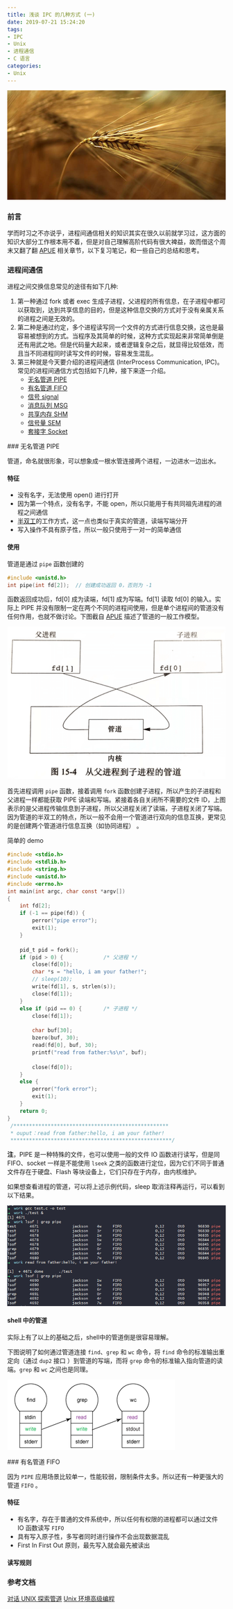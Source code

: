 ```yaml
---
title: 浅谈 IPC 的几种方式 (一)
date: 2019-07-21 15:24:20
tags: 
- IPC
- Unix
- 进程通信
- C 语言
categories:
- Unix
---
```


![](/images/background/barley.jpg)
### 前言
学而时习之不亦说乎，进程间通信相关的知识其实在很久以前就学习过，这方面的知识大部分工作根本用不着，但是对自己理解高阶代码有很大裨益，故而借这个周末又翻了翻 [APUE](https://book.douban.com/subject/1788421) 相关章节，以下复习笔记，和一些自己的总结和思考。

### 进程间通信
进程之间交换信息常见的途径有如下几种:
1. 第一种通过 fork 或者 exec 生成子进程，父进程的所有信息，在子进程中都可以获取到，达到共享信息的目的，但是这种信息交换的方式对于没有亲属关系的进程之间是无效的。
2. 第二种是通过约定，多个进程读写同一个文件的方式进行信息交换，这也是最容易被想到的方式。当程序及其简单的时候，这种方式实现起来非常简单倒是还有用武之地。但是代码量大起来，或者逻辑复杂之后，就显得比较低效，而且当不同进程同时读写文件的时候，容易发生混乱。
3. 第三种就是今天要介绍的进程间通信 (InterProcess Communication, IPC)。常见的进程间通信方式包括如下几种，接下来逐一介绍。
    - [无名管道 PIPE](#pipe) 
    - [有名管道 FIFO](#fifo) 
    - [信号 signal](#signal) 
    - [消息队列 MSG](#msg) 
    - [共享内存 SHM](#shm) 
    - [信号量 SEM](#sem) 
    - [套接字 Socket](#socket)

<span id="pipe"/> 
### 无名管道 PIPE

管道，命名就很形象，可以想象成一根水管连接两个进程，一边进水一边出水。

#### 特征
- 没有名字，无法使用 open() 进行打开
- 因为第一个特点，没有名字，不能 open，所以只能用于有共同祖先进程的进程之间通信
- [半双工](https://zh.wikipedia.org/w/index.php?title=%E9%9B%99%E5%B7%A5&oldformat=true&variant=zh-hans#%E5%8D%8A%E9%9B%99%E5%B7%A5)的工作方式，这一点也类似于真实的管道，读端写端分开
- 写入操作不具有原子性，所以一般只使用于一对一的简单通信

#### 使用
管道是通过 `pipe` 函数创建的
```c
#include <unistd.h>
int pipe(int fd[2]);  // 创建成功返回 0，否则为 -1
```
函数返回成功后，fd[0] 成为读端，fd[1] 成为写端。fd[1] 读取 fd[0] 的输入。实际上 PIPE 并没有限制一定在两个不同的进程间使用，但是单个进程间的管道没有任何作用，也就不做讨论。下图截自 [APUE](https://book.douban.com/subject/1788421) 描述了管道的一般工作模型。

![](/images/ipc/1.png)

首先进程调用 `pipe` 函数，接着调用 `fork` 函数创建子进程，所以产生的子进程和父进程一样都能获取 PIPE 读端和写端。紧接着各自关闭所不需要的文件 ID，上图表示的是父进程传输信息到子进程，所以父进程关闭了读端，子进程关闭了写端。因为管道的半双工的特点，所以一般不会用一个管道进行双向的信息互换，更常见的是创建两个管道进行信息互换（如协同进程） 。

简单的 demo

```c
#include <stdio.h>
#include <stdlib.h>
#include <string.h>
#include <unistd.h>
#include <errno.h>
int main(int argc, char const *argv[])
{
	int fd[2];
	if (-1 == pipe(fd)) {
		perror("pipe error");
		exit(1);
	}

	pid_t pid = fork();
	if (pid > 0) {             /* 父进程 */
		close(fd[0]);
		char *s = "hello, i am your father!";
		// sleep(10);
		write(fd[1], s, strlen(s));
		close(fd[1]);
	} 
	else if (pid == 0) {       /* 子进程 */
		close(fd[1]);
		
		char buf[30];
		bzero(buf, 30);
		read(fd[0], buf, 30);
		printf("read from father:%s\n", buf);
		
		close(fd[0]);
	}
	else {
		perror("fork error");
		exit(1);
	}
	return 0;
}
 /**************************************************
 * ouput：read from father:hello, i am your father!
 ****************************************************/
```

**注**，PIPE 是一种特殊的文件，也可以使用一般的文件 IO 函数进行读写，但是同 FIFO、socket 一样是不能使用 `lseek` 之类的函数进行定位，因为它们不同于普通文件存在于硬盘、Flash 等块设备上，它们只存在于内存，由内核维护。

如果想查看进程的管道，可以将上述示例代码，sleep 取消注释再运行，可以看到以下结果。

![](/images/ipc/2.png)

#### shell 中的管道

实际上有了以上的基础之后，shell中的管道倒是很容易理解。

下图说明了如何通过管道连接 `find`、`grep` 和 `wc` 命令，将 `find` 命令的标准输出重定向（通过 `dup2` 接口 ）到管道的写端，而将 `grep` 命令的标准输入指向管道的读端。`grep` 和 `wc` 之间也是同理。

![](/images/ipc/3.png)



<span id="fifo"/> 
### 有名管道 FIFO

因为 `PIPE` 应用场景比较单一，性能较弱，限制条件太多。所以还有一种更强大的管道 `FIFO` 。

#### 特征
- 有名字，存在于普通的文件系统中，所以任何有权限的进程都可以通过文件 IO 函数读写 `FIFO`
- 具有写入原子性，多写者同时进行操作不会出现数据混乱
- First In First Out 原则，最先写入就会最先被读出

#### 读写规则



### 参考文档

[对话 UNIX 探索管道](https://www.ibm.com/developerworks/cn/aix/library/au-spunix_pipeviewer/index.html)
[Unix 环境高级编程](https://book.douban.com/subject/1788421) 



















































